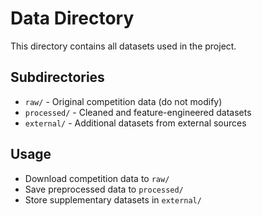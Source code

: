 # Data Directory

This directory contains all datasets used in the project.

## Subdirectories

- `raw/` - Original competition data (do not modify)
- `processed/` - Cleaned and feature-engineered datasets
- `external/` - Additional datasets from external sources

## Usage

- Download competition data to `raw/`
- Save preprocessed data to `processed/`
- Store supplementary datasets in `external/`
